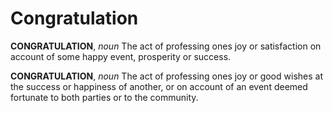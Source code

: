 # Congratulation

**CONGRATULATION**, _noun_ The act of professing ones joy or satisfaction on account of some happy event, prosperity or success.

**CONGRATULATION**, _noun_ The act of professing ones joy or good wishes at the success or happiness of another, or on account of an event deemed fortunate to both parties or to the community.